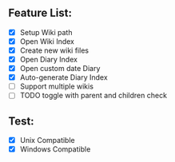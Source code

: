 ## Feature List:
- [x] Setup Wiki path
- [x] Open Wiki Index
- [x] Create new wiki files
- [x] Open Diary Index
- [x] Open custom date Diary
- [x] Auto-generate Diary Index
- [ ] Support multiple wikis
- [ ] TODO toggle with parent and children check

## Test:
- [x] Unix Compatible
- [x] Windows Compatible
